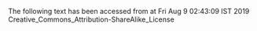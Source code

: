 The following text has been accessed from at Fri Aug 9 02:43:09 IST 2019
Creative_Commons_Attribution-ShareAlike_License
